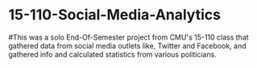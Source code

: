 # 15-110-Social-Media-Analytics

#This was a solo End-Of-Semester project from CMU's 15-110 class that gathered data from social media outlets like, Twitter and Facebook, and gathered info and calculated statistics from various politicians.

